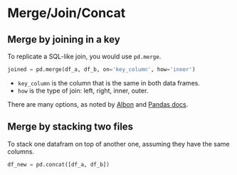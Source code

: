 Merge/Join/Concat
==========

## Merge by joining in a key
To replicate a SQL-like join, you would use `pd.merge`.

``` python
joined = pd.merge(df_a, df_b, on='key_column', how='inner')
```
- `key_column` is the column that is the same in both data frames.
- `how` is the type of join: left, right, inner, outer.

There are many options, as noted by [Albon](https://chrisalbon.com/python/data_wrangling/pandas_join_merge_dataframe/) and [Pandas docs](https://pandas.pydata.org/pandas-docs/stable/merging.html).

## Merge by stacking two files

To stack one datafram on top of another one, assuming they have the same columns.

``` python
df_new = pd.concat([df_a, df_b])
```
